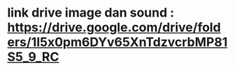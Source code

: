 # link drive image dan sound : https://drive.google.com/drive/folders/1I5x0pm6DYv65XnTdzvcrbMP81S5_9_RC
